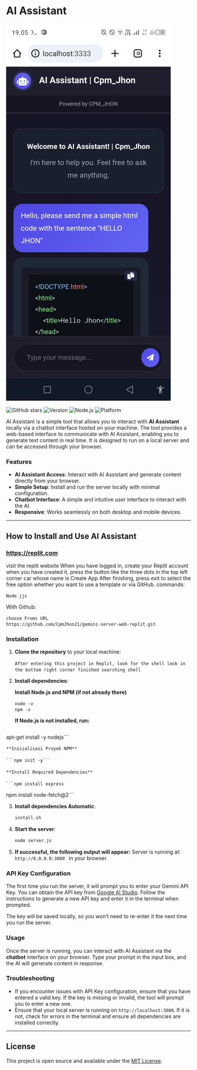 
# AI Assistant

![Banner](Assisten-ai.jpg)

![GitHub stars](https://img.shields.io/github/stars/wanzxploit/GEMINI-SERVER?style=social)
![Version](https://img.shields.io/badge/version-1.0-brightgreen)
![Node.js](https://img.shields.io/badge/node.js-16%2B-blue)
![Platform](https://img.shields.io/badge/platform-linux%20%7C%20termux-lightgrey)

AI Assistant is a simple tool that allows you to interact with **AI Assistant** locally via a chatbot interface hosted on your machine. The tool provides a web-based interface to communicate with AI Assistant, enabling you to generate text content in real time. It is designed to run on a local server and can be accessed through your browser.

### Features

- **AI Assistant Access**: Interact with AI Assistant and generate content directly from your browser.
- **Simple Setup**: Install and run the server locally with minimal configuration.
- **Chatbot Interface**: A simple and intuitive user interface to interact with the AI.
- **Responsive**: Works seamlessly on both desktop and mobile devices.

---

## How to Install and Use AI Assistant

### https://replit.com

visit the replit website When you have logged in, create your Replit account when you have created it, press the button like the three dots in the top left corner car whose name is Create App After finishing, press exit to select the free option whether you want to use a template or via GitHub.  commands:

```opsi template replit 
Node.jjs
```

With Github:

```opsi github 
choose Froms URL
https://github.com/CpmJhon21/gemini-server-web-replit.git
```

### Installation

1. **Clone the repository** to your local machine:

    ```After entering this project in Replit, look for the shell look in the bottom right corner finished searching shell```

2. **Install dependencies**:


    **Install Node.js and NPM (if not already there)**
    ```
    node -v
    npm -v
    ```
    
    **If Node.js is not installed, run:**
   ```curl -fsSL https://deb.nodesource.com/setup_18.x | bash -
apt-get install -y nodejs```
    
    **Inisialisasi Proyek NPM**
    
    ```npm init -y```
    
    **Install Required Dependencies**
    
    ```npm install express
   npm install node-fetch@2```

3. **Install dependencies Automatic**:

    ```bash
    install.sh
    ```
    
4. **Start the server**:

    ```bash
    node server.js
    ```

4. **If successful, the following output will appear:** Server is running at:  `http://0.0.0.0:3000
` in your browser.

### API Key Configuration

The first time you run the server, it will prompt you to enter your Gemini API Key. You can obtain the API key from [Google AI Studio](https://aistudio.google.com/app/apikey). Follow the instructions to generate a new API key and enter it in the terminal when prompted.

The key will be saved locally, so you won’t need to re-enter it the next time you run the server.

### Usage

Once the server is running, you can interact with AI Assistant via the **chatbot** interface on your browser. Type your prompt in the input box, and the AI will generate content in response.

### Troubleshooting

- If you encounter issues with API Key configuration, ensure that you have entered a valid key. If the key is missing or invalid, the tool will prompt you to enter a new one.
- Ensure that your local server is running on `http://localhost:3000`. If it is not, check for errors in the terminal and ensure all dependencies are installed correctly.

---

## License

This project is open source and available under the [MIT License](LICENSE).
